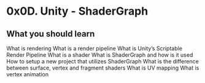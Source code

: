 # 0x0D. Unity - ShaderGraph

## What you should learn

What is rendering
What is a render pipeline
What is Unity’s Scriptable Render Pipeline
What is a shader
What is ShaderGraph and how is it used
How to setup a new project that utilizes ShaderGraph
What is the difference between surface, vertex and fragment shaders
What is UV mapping
What is vertex animation
